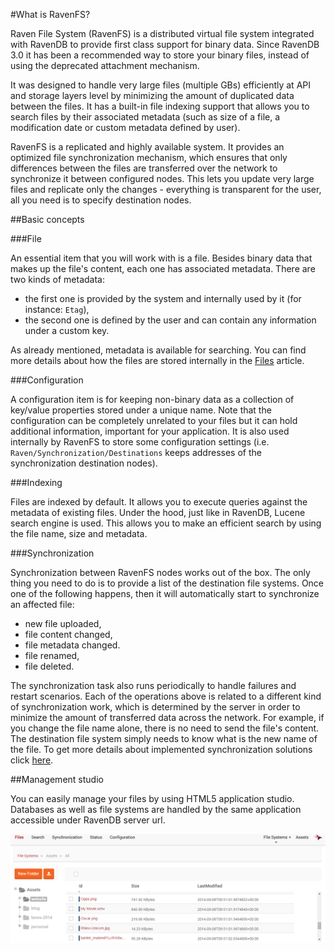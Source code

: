 #What is RavenFS?

Raven File System (RavenFS) is a distributed virtual file system integrated with RavenDB to provide first class support for binary data.
Since RavenDB 3.0 it has been a recommended way to store your binary files, instead of using the deprecated attachment mechanism.

It was designed to handle very large files (multiple GBs) efficiently at API and storage layers level by minimizing the amount of duplicated data between the files.
It has a built-in file indexing support that allows you to search files by their associated metadata (such as size of a file, a modification date or custom metadata defined by user).

RavenFS is a replicated and highly available system. It provides an optimized file synchronization mechanism, which ensures that only differences between the files are transferred over the network to synchronize it between configured nodes. This lets you update very large files and replicate only the changes - everything is transparent for the user, all you need is to specify destination nodes.

##Basic concepts

###File

An essential item that you will work with is a file. Besides binary data that makes up the file's content, each one has associated metadata. There are two kinds of metadata:

* the first one is provided by the system and internally used by it (for instance: `Etag`),
* the second one is defined by the user and can contain any information under a custom key.

As already mentioned, metadata is available for searching. You can find more details about how the files are stored internally in the [Files](files) article.

###Configuration

A configuration item is for keeping non-binary data as a collection of key/value properties stored under a unique name. Note that the configuration can be completely unrelated to your files but it can hold additional information, important for your application. It is also used internally by RavenFS to store some configuration settings (i.e. `Raven/Synchronization/Destinations` keeps addresses of the synchronization destination nodes).

###Indexing

Files are indexed by default. It allows you to execute queries against the metadata of existing files. Under the hood, just like in RavenDB, Lucene search engine is used. This allows you to make an efficient search by using the file name, size and metadata.

###Synchronization

Synchronization between RavenFS nodes works out of the box. The only thing you need to do is to provide a list of the destination file systems. 
Once one of the following happens, then it will automatically start to synchronize an affected file:

* new file uploaded,
* file content changed,
* file metadata changed.
* file renamed,
* file deleted.

The synchronization task also runs periodically to handle failures and restart scenarios. Each of the operations above is related to a different kind of synchronization work, which is determined by the server in order to minimize the amount of transferred data across the network. For example, if you change the file name alone, there is no need to send the file's content. The destination file system simply needs to know what is the new name of the file. To get more details about implemented synchronization solutions click [here]().

##Management studio

You can easily manage your files by using HTML5 application studio. Databases as well as file systems are handled by the same application accessible under RavenDB server url.

![Figure 1. Studio. File system](images/studio_view.png)  
